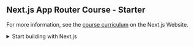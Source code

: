 ## Next.js App Router Course - Starter
For more information, see the [course curriculum](https://nextjs.org/learn) on the Next.js Website.
<details>
<summary> Start building with Next.js </summary>

| No. | 内容                         |
| --- | ---------------------------- |
| 1.  | Getting Started              |
| 2.  | CSS Styling                  |
| 3.  | Optimizing Fonts and Images  |
| 4.  | Creating Layouts and Pages   |
| 5.  | Navigating Between Pages     |
| 6.  | Setting Up Your Database     |
| 7.  | Fetching Data                |
| 8.  | Static and Dynamic Rendering |
| 9.  | Streaming                    |
</details>
<!--
| 10.  | Partial Prerendering |
-->